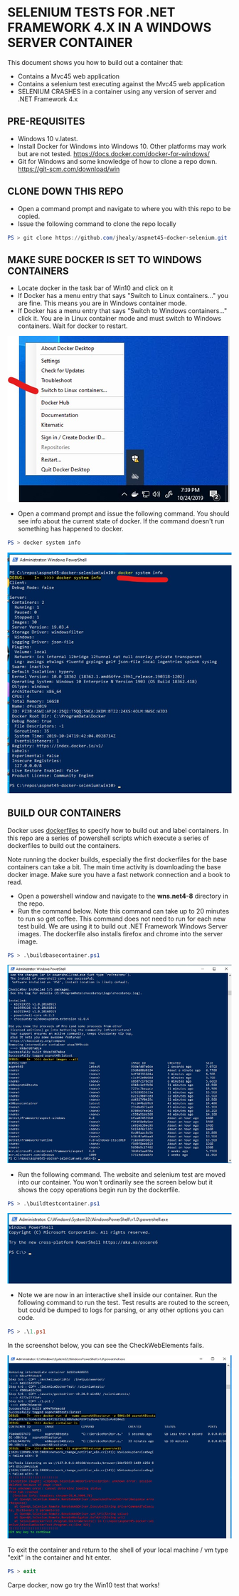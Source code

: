 # SELENIUM TESTS FOR .NET FRAMEWORK 4.X IN A WINDOWS SERVER CONTAINER

This document shows you how to build out a container that:

* Contains a Mvc45 web application
* Contains a selenium test executing against the Mvc45 web application
* SELENIUM CRASHES in a container using any version of server and .NET Framework 4.x

## PRE-REQUISITES

* Windows 10 v.latest.  
* Install Docker for Windows into Windows 10. Other platforms may work but are not tested.  https://docs.docker.com/docker-for-windows/
* Git for Windows and some knowledge of how to clone a repo down.  https://git-scm.com/download/win

## CLONE DOWN THIS REPO

* Open a command prompt and navigate to where you with this repo to be copied.
* Issue the following command to clone the repo locally

```powershell
PS > git clone https://github.com/jhealy/aspnet45-docker-selenium.git
```

## MAKE SURE DOCKER IS SET TO WINDOWS CONTAINERS

* Locate docker in the task bar of Win10 and click on it
* If Docker has a menu entry that says "Switch to Linux containers..." you are fine.  This means you are in Windows container mode.
* If Docker has a menu entry that says "Switch to Windows containers..." click it.  You are in Linux container mode and must switch to Windows containers.  Wait for docker to restart.

![docker popup](images/docker-popup.jpg)

* Open a command prompt and issue the following command.  You should see info about the current state of docker.  If the command doesn't run something has happened to docker.

```powershell
PS > docker system info
```

![docker popup](images/docker-system-info.jpg)

## BUILD OUR CONTAINERS

Docker uses [dockerfiles](https://docs.docker.com/engine/reference/builder) to specify how to build out and label containers.  In this repo are a series of powershell scripts which execute a series of dockerfiles to build out the containers.  

Note running the docker builds, especially the first dockerfiles for the base containers can take a bit. The main time activity is downloading the base docker image. Make sure you have a fast network connection and a book to read.

* Open a powershell window and navigate to the **wns.net4-8** directory in the repo.
* Run the command below.  Note this command can take up to 20 minutes to run so get coffee. This command does not need to run for each new test build.  We are using it to build out .NET Framework Windows Server images. The dockerfile also installs firefox and chrome into the server image.

```powershell
PS > .\buildbasecontainer.ps1
```

![docker popup](images/docker-build-base-container.jpg)

* Run the following command.  The website and selenium test are moved into our container.  You won't ordinarily see the screen below but it shows the copy operations begin run by the dockerfile.

```powershell
PS > .\buildtestcontainer.ps1
```

![docker popup](images/interactive-terminal.jpg)

* Note we are now in an interactive shell inside our container.  Run the following command to run the test.  Test results are routed to the screen, but could be dumped to logs for parsing, or any other options you can code.

```powershell
PS > .\1.ps1
```

In the screenshot below, you can see the CheckWebElements fails.

![failed test run](images/selenium-test-fail.jpg)

To exit the container and return to the shell of your local machine / vm type "exit" in the container and hit enter.

```powershell
PS > exit
```

Carpe docker, now go try the Win10 test that works!
